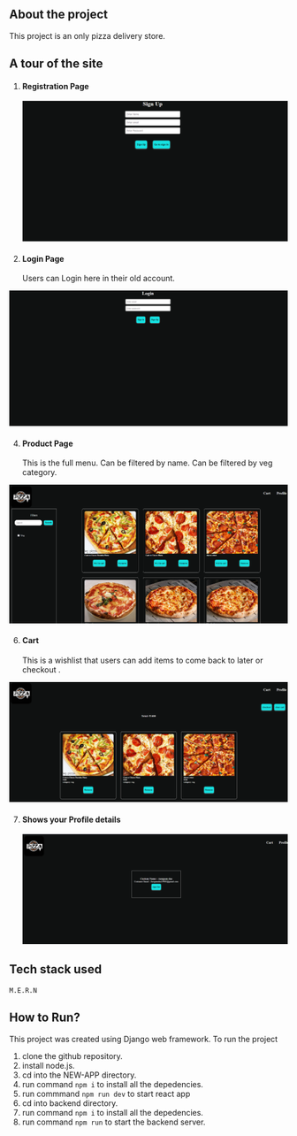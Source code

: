 ## About the project

This project is an only pizza delivery store.

## A tour of the site

1. #### Registration Page

   ![Registration Page](./ss%20for%20md/signup.PNG)

2. #### Login Page
   Users can Login here in their old account.

![Login Page](./ss%20for%20md/login.PNG)

4. #### Product Page
   This is the full menu.
   Can be filtered by name.
   Can be filtered by veg category.

![Product Page](./ss%20for%20md/home.PNG)

6. #### Cart
   This is a wishlist that users can add items to come back to later or checkout .

![Cart](./ss%20for%20md/cart.PNG)

7. #### Shows your Profile details

   ![Profile page](./ss%20for%20md/profile.PNG)

## Tech stack used

    M.E.R.N

## How to Run?

This project was created using Django web framework. To run the project

1. clone the github repository.
2. install node.js.
3. cd into the NEW-APP directory.
4. run command `npm i` to install all the depedencies.
5. run commmand `npm run dev` to start react app
6. cd into backend directory.
7. run command `npm i` to install all the depedencies.
8. run command `npm run` to start the backend server.
